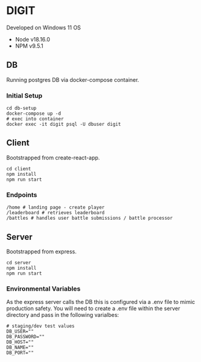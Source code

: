 # DIGIT

Developed on Windows 11 OS
* Node v18.16.0
* NPM  v9.5.1

## DB
Running postgres DB via docker-compose container.

### Initial Setup
```
cd db-setup
docker-compose up -d
# exec into container
docker exec -it digit psql -U dbuser digit
```

## Client
Bootstrapped from create-react-app.

```
cd client
npm install
npm run start
```

### Endpoints

```
/home # landing page - create player
/leaderboard # retrieves leaderboard
/battles # handles user battle submissions / battle processor
```

## Server
Bootstrapped from express.

```
cd server
npm install
npm run start
```

### Environmental Variables
As the express server calls the DB this is configured via a .env file to mimic production safety. You will need to create a .env file within the server directory and pass in the following varialbes:

```
# staging/dev test values
DB_USER=""
DB_PASSWORD=""
DB_HOST=""
DB_NAME=""
DB_PORT=""
```